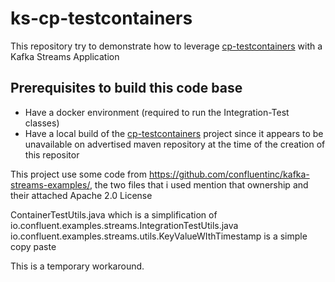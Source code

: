 # ks-cp-testcontainers

This repository try to demonstrate how to leverage [cp-testcontainers](https://github.com/testcontainers-all-things-kafka/cp-testcontainers) 
with a Kafka Streams Application

## Prerequisites to build this code base

- Have a docker environment (required to run the Integration-Test classes)
- Have a local build of the [cp-testcontainers](https://github.com/testcontainers-all-things-kafka/cp-testcontainers) project since it appears to be unavailable on advertised maven repository at the time of the creation of this repositor


This project use some code from https://github.com/confluentinc/kafka-streams-examples/, the two files that i used mention that ownership and their attached Apache 2.0 License

ContainerTestUtils.java which is a simplification of io.confluent.examples.streams.IntegrationTestUtils.java
io.confluent.examples.streams.utils.KeyValueWIthTimestamp is a simple copy paste

This is a temporary workaround.